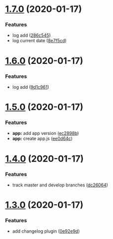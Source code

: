 # [1.7.0](https://github.com/nutbreaker/fantastic-waffle/compare/v1.6.0...v1.7.0) (2020-01-17)


### Features

* log add ([286c545](https://github.com/nutbreaker/fantastic-waffle/commit/286c545aae65edaee0150f9589b705de89abcb90))
* log current date ([8e7f5cd](https://github.com/nutbreaker/fantastic-waffle/commit/8e7f5cdd9d802f27f49fa12d66697381c1850d50))

# [1.6.0](https://github.com/nutbreaker/fantastic-waffle/compare/v1.5.0...v1.6.0) (2020-01-17)


### Features

* log add ([9d1c961](https://github.com/nutbreaker/fantastic-waffle/commit/9d1c961de39263a3077e8e7d1ca8a31d4fbfa727))

# [1.5.0](https://github.com/nutbreaker/fantastic-waffle/compare/v1.4.0...v1.5.0) (2020-01-17)


### Features

* **app:** add app version ([ec2898b](https://github.com/nutbreaker/fantastic-waffle/commit/ec2898b97e165df7dfd69de48f2af0a6c7c05b60))
* **app:** create app.js ([ee0d64c](https://github.com/nutbreaker/fantastic-waffle/commit/ee0d64c1ccdf43a3cbd03074be37b1b125beadd0))

# [1.4.0](https://github.com/nutbreaker/fantastic-waffle/compare/v1.3.0...v1.4.0) (2020-01-17)


### Features

* track master and develop branches ([dc26064](https://github.com/nutbreaker/fantastic-waffle/commit/dc260648551e960d178684e662d7da4b4205acda))

# [1.3.0](https://github.com/nutbreaker/fantastic-waffle/compare/v1.2.0...v1.3.0) (2020-01-17)


### Features

* add changelog plugin ([0e92e9d](https://github.com/nutbreaker/fantastic-waffle/commit/0e92e9d978cb1f2db1a6fe414413f0340c22ff59))
